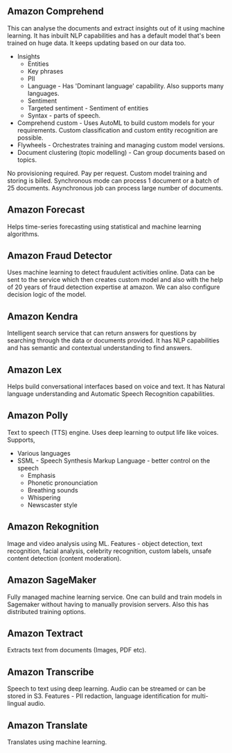 ## Amazon Comprehend
This can analyse the documents and extract insights out of it using machine learning. It has inbuilt NLP capabilities and has a default model that's been trained on huge data. It keeps updating based on our data too.
- Insights
	- Entities
	- Key phrases
	- PII
	- Language - Has 'Dominant language' capability. Also supports many languages.
	- Sentiment
	- Targeted sentiment - Sentiment of entities
	- Syntax - parts of speech.
- Comprehend custom - Uses AutoML to build custom models for your requirements. Custom classification and custom entity recognition are possible.
- Flywheels - Orchestrates training and managing custom model versions.
- Document clustering (topic modelling) - Can group documents based on topics.

No provisioning required. Pay per request. Custom model training and storing is billed.
Synchronous mode can process 1 document or a batch of 25 documents.
Asynchronous job can process large number of documents.
## Amazon Forecast
Helps time-series forecasting using statistical and machine learning algorithms.
## Amazon Fraud Detector
Uses machine learning to detect fraudulent activities online. Data can be sent to the service which then creates custom model and also with the help of 20 years of fraud detection expertise at amazon. We can also configure decision logic of the model.
## Amazon Kendra
Intelligent search service that can return answers for questions by searching through the data or documents provided. It has NLP capabilities and has semantic and contextual understanding to find answers.
## Amazon Lex
Helps build conversational interfaces based on voice and text. It has Natural language understanding and Automatic Speech Recognition capabilities.
## Amazon Polly
Text to speech (TTS) engine. Uses deep learning to output life like voices. Supports,
- Various languages
- SSML - Speech Synthesis Markup Language - better control on the speech
	- Emphasis
	- Phonetic pronounciation
	- Breathing sounds
	- Whispering
	- Newscaster style
## Amazon Rekognition
Image and video analysis using ML. Features - object detection, text recognition, facial analysis, celebrity recognition, custom labels, unsafe content detection (content moderation). 
## Amazon SageMaker
Fully managed machine learning service. One can build and train models in Sagemaker without having to manually provision servers. Also this has distributed training options.
## Amazon Textract
Extracts text from documents (Images, PDF etc).
## Amazon Transcribe
Speech to text using deep learning. Audio can be streamed or can be stored in S3. 
Features - PII redaction, language identification for multi-lingual audio.
## Amazon Translate
Translates using machine learning.